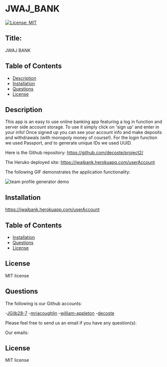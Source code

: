 # JWAJ_BANK

[![License: MIT](https://img.shields.io/badge/License-MIT-yellow.svg)](https://opensource.org/licenses/MIT)

## Title:
JWAJ BANK

## Table of Contents
  * [Description](#description)
  * [Installation](#installation)
  * [Questions](#questions)
  * [License](#license)

## Description
This app is an easy to use online banking app featuring a log in function and server side account storage. To use it simply click on 'sign up' and enter in your info! Once signed up you can see your account info and make deposits and withdrawals (with monopoly money of course!). For the login function we used Passport, and to generate unique IDs we used UUID. 

Here is the Github repository: https://github.com/decoste/project2/


The Heruko deployed site: https://jwajbank.herokuapp.com/userAccount


The following GIF demonstrates the application functionality:

![team profile generator demo](....)

## Installation

https://jwajbank.herokuapp.com/userAccount

## Table of Contents
  * [Installation](#installation)
  * [Questions](#questions)
  * [License](#license)

## License
MIT license

## Questions
The following is our Github accounts:

-[JGilb28-7](https://github.com/JGilb28-7)
-[mrjacoughlin](https://github.com/mrjacoughlin)
-[william-appleton](https://github.com/william-appleton)
-[decoste](https://github.com/decoste)

Please feel free to send us an email if you have any question(s):

Our emails:


## License
MIT license



